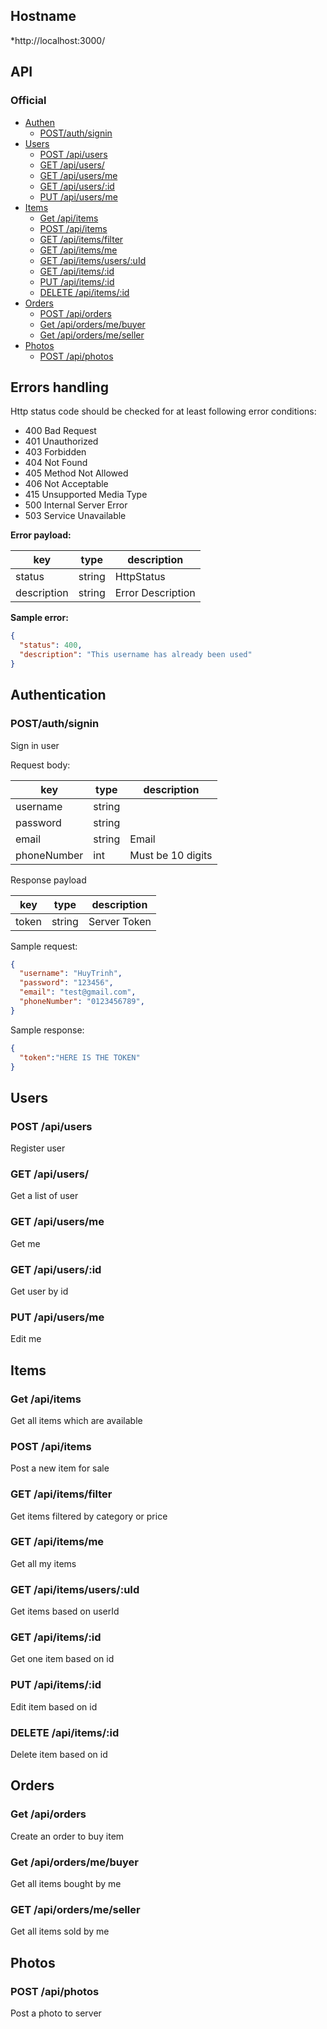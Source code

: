 ## Hostname
*http://localhost:3000/
## API
### Official
* [Authen](#auth)
  * [POST/auth/signin](#signin)
* [Users](#users)
  * [POST /api/users](#post-users)
  * [GET /api/users/](#get-users)
  * [GET /api/users/me](#get-users-me)
  * [GET /api/users/:id](#get-users-id)
  * [PUT /api/users/me](#put-users-me)
* [Items](#items)
  * [Get /api/items](#get-items)
  * [POST /api/items](#post-items)
  * [GET /api/items/filter](#get-items-filter)
  * [GET /api/items/me](#get-items-me)
  * [GET /api/items/users/:uId](#get-items-users-uId)
  * [GET /api/items/:id](#get-items-id)
  * [PUT /api/items/:id](#put-items-id)
  * [DELETE /api/items/:id](#delete-items-id)
* [Orders](#orders)
  * [POST /api/orders](#post-orders)
  * [Get /api/orders/me/buyer](#get-orders-me-buyer)
  * [Get /api/orders/me/seller](#get-orders-me-seller)
* [Photos](#photos)
  * [POST /api/photos](#post-photos)
  
## Errors handling
Http status code should be checked for at least following error conditions:
* 400 Bad Request 
* 401 Unauthorized
* 403 Forbidden 
* 404 Not Found 
* 405 Method Not Allowed
* 406 Not Acceptable
* 415 Unsupported Media Type
* 500 Internal Server Error
* 503 Service Unavailable

**Error payload:**

| key |	type | description |
| --- | --- | --- |
| status | string | HttpStatus |
| description | string | Error Description |

**Sample error:**
```json
{
  "status": 400,
  "description": "This username has already been used"
}
```

## <a name="auth"></a>Authentication
### <a name="signin"></a>POST/auth/signin
Sign in user

Request body:

| key |	type | description |
| --- | --- | --- |
| username | string | |
| password | string | |
| email | string | Email |
| phoneNumber | int | Must be 10 digits |

Response payload

| key |	type | description |
| --- | --- | --- |
| token | string | Server Token |

Sample request:

```json
{
  "username": "HuyTrinh",
  "password": "123456",
  "email": "test@gmail.com",
  "phoneNumber": "0123456789",
}
```

Sample response:

```json
{
  "token":"HERE IS THE TOKEN"
}
```

## <a name="users"></a> Users
### <a name="post-users"></a> POST /api/users
Register user
### <a name="get-users"></a> GET /api/users/
Get a list of user
### <a name="get-users-me"></a> GET /api/users/me
Get me
### <a name="get-users-id"></a>  GET /api/users/:id
Get user by id
### <a name="put-users-me"></a> PUT /api/users/me
Edit me

## <a name="items"></a> Items
### <a name="get-items"></a> Get /api/items
Get all items which are available
### <a name="post-items"></a> POST /api/items
Post a new item for sale
### <a name="get-items-filter"></a> GET /api/items/filter
Get items filtered by category or price
### <a name="get-items-me"></a> GET /api/items/me
Get all my items
### <a name="get-items-users-uId"></a> GET /api/items/users/:uId
Get items based on userId
### <a name="get-items-id"></a> GET /api/items/:id
Get one item based on id
### <a name="put-items-id"></a> PUT /api/items/:id
Edit item based on id
### <a name="delete-items-id"></a> DELETE /api/items/:id
Delete item based on id

## <a name="orders"></a> Orders
### <a name="post-orders"></a> Get /api/orders
Create an order to buy item
### <a name="get-orders-me-buyer"></a> Get /api/orders/me/buyer
Get all items bought by me
### <a name="get-orders-me-seller"></a> GET /api/orders/me/seller
Get all items sold by me

## <a name="photos"></a> Photos
### <a name="post-photos"></a> POST /api/photos
Post a photo to server


